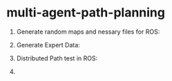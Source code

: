 # multi-agent-path-planning

1. Generate random maps and nessary files for ROS:


2. Generate Expert Data:
   

4. Distributed Path test in ROS:

5. 
